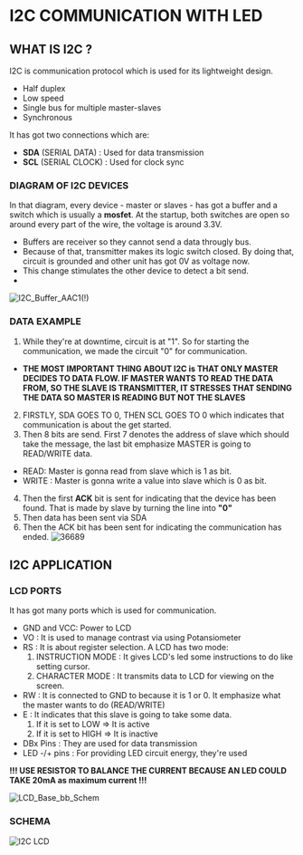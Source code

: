 # I2C COMMUNICATION WITH LED

## WHAT IS I2C ? 
I2C is communication protocol which is used for its lightweight design.
- Half duplex
- Low speed
- Single bus for multiple master-slaves
- Synchronous

It has got two connections which are: 
- __SDA__ (SERIAL DATA) : Used for data transmission
- __SCL__ (SERIAL CLOCK) : Used for clock sync

### DIAGRAM OF I2C DEVICES
In that diagram, every device - master or slaves - has got a buffer and a switch which is usually a __mosfet__.
At the startup, both switches are open so around every part of the wire, the voltage is around 3.3V.
- Buffers are receiver so they cannot send a data througly bus.
- Because of that, transmitter makes its logic switch closed. By doing that, circuit is grounded and other unit has got 0V as voltage now.
- This change stimulates the other device to detect a bit send.
- 
![I2C_Buffer_AAC1(!)](https://user-images.githubusercontent.com/89015461/199305006-b31641a7-a6f5-4e24-bb9b-0c0145e935de.jpg)

### DATA EXAMPLE
1) While they're at downtime, circuit is at "1". So for starting the communication, we made the circuit "0" for communication.
- __THE MOST IMPORTANT THING ABOUT I2C is THAT ONLY MASTER DECIDES TO DATA FLOW. IF MASTER WANTS TO READ THE DATA FROM, SO THE SLAVE IS TRANSMITTER, IT STRESSES THAT SENDING THE DATA SO MASTER IS READING BUT NOT THE SLAVES__
2) FIRSTLY, SDA GOES TO 0, THEN SCL GOES TO 0 which indicates that communication is about the get started.
3) Then 8 bits are send. First 7 denotes the address of slave which should take the message, the last bit emphasize MASTER is going to READ/WRITE data.
- READ: Master is gonna read from slave which is 1 as bit.
- WRITE : Master is gonna write a value into slave which is 0 as bit.
4) Then the first __ACK__ bit is sent for indicating that the device has been found. That is made by slave by turning the line into __"0"__
5) Then data has been sent via SDA 
6) Then the ACK bit has been sent for indicating the communication has ended.
![36689](https://user-images.githubusercontent.com/89015461/199305594-023dcb38-6a80-4af6-b5cb-e84c3b8e0f1c.png)


## I2C APPLICATION
### LCD PORTS
It has got many ports which is used for communication.
- GND and VCC: Power to LCD
- VO : It is used to manage contrast via using Potansiometer
- RS : It is about register selection. A LCD has two mode:
   1) INSTRUCTION MODE : It gives LCD's led some instructions to do like setting cursor.
   2) CHARACTER MODE : It transmits data to LCD for viewing on the screen. 
- RW : It is connected to GND to because it is 1 or 0. It emphasize what the master wants to do (READ/WRITE)
- E : It indicates that this slave is going to take some data. 
   1) If it is set to LOW => It is active
   2) If it is set to HIGH => It is inactive
- DBx Pins : They are used for data transmission
- LED -/+ pins : For providing LED circuit energy, they're used

__!!! USE RESISTOR TO BALANCE THE CURRENT BECAUSE AN LED COULD TAKE 20mA as maximum current !!!__

![LCD_Base_bb_Schem](https://user-images.githubusercontent.com/89015461/199308114-10ed69a2-0d2e-402d-85b5-83ee818fa1c3.png)

### SCHEMA

![I2C LCD](https://user-images.githubusercontent.com/89015461/199309796-82e028cb-08c8-482e-b9c1-93a6c48e8c93.png)
